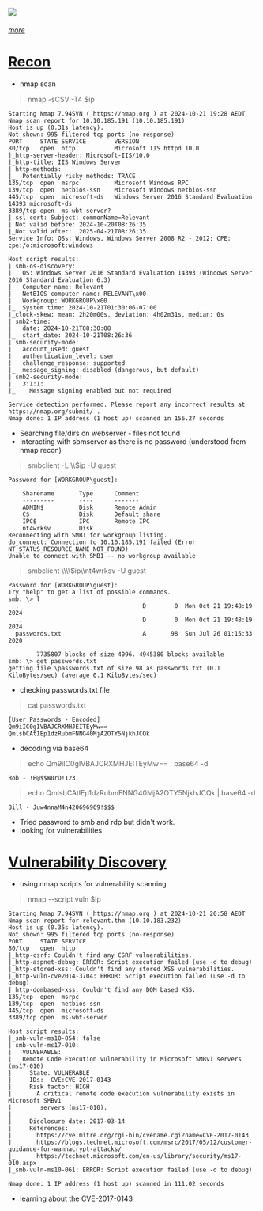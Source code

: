 ![](banner.png)
###### [more](https://tryhackme.com/r/room/relevant)

# [Recon]()

- nmap scan

> nmap -sCSV -T4 $ip

```
Starting Nmap 7.94SVN ( https://nmap.org ) at 2024-10-21 19:28 AEDT
Nmap scan report for 10.10.185.191 (10.10.185.191)
Host is up (0.31s latency).
Not shown: 995 filtered tcp ports (no-response)
PORT     STATE SERVICE        VERSION
80/tcp   open  http           Microsoft IIS httpd 10.0
|_http-server-header: Microsoft-IIS/10.0
|_http-title: IIS Windows Server
| http-methods: 
|_  Potentially risky methods: TRACE
135/tcp  open  msrpc          Microsoft Windows RPC
139/tcp  open  netbios-ssn    Microsoft Windows netbios-ssn
445/tcp  open  microsoft-ds   Windows Server 2016 Standard Evaluation 14393 microsoft-ds
3389/tcp open  ms-wbt-server?
| ssl-cert: Subject: commonName=Relevant
| Not valid before: 2024-10-20T08:26:35
|_Not valid after:  2025-04-21T08:26:35
Service Info: OSs: Windows, Windows Server 2008 R2 - 2012; CPE: cpe:/o:microsoft:windows

Host script results:
| smb-os-discovery: 
|   OS: Windows Server 2016 Standard Evaluation 14393 (Windows Server 2016 Standard Evaluation 6.3)
|   Computer name: Relevant
|   NetBIOS computer name: RELEVANT\x00
|   Workgroup: WORKGROUP\x00
|_  System time: 2024-10-21T01:30:06-07:00
|_clock-skew: mean: 2h20m00s, deviation: 4h02m31s, median: 0s
| smb2-time: 
|   date: 2024-10-21T08:30:08
|_  start_date: 2024-10-21T08:26:36
| smb-security-mode: 
|   account_used: guest
|   authentication_level: user
|   challenge_response: supported
|_  message_signing: disabled (dangerous, but default)
| smb2-security-mode: 
|   3:1:1: 
|_    Message signing enabled but not required

Service detection performed. Please report any incorrect results at https://nmap.org/submit/ .
Nmap done: 1 IP address (1 host up) scanned in 156.27 seconds
```

- Searching file/dirs on webserver - files not found
- Interacting with sbmserver as there is no password (understood from nmap recon)

> smbclient -L \\\\$ip -U guest 

```
Password for [WORKGROUP\guest]:

	Sharename       Type      Comment
	---------       ----      -------
	ADMIN$          Disk      Remote Admin
	C$              Disk      Default share
	IPC$            IPC       Remote IPC
	nt4wrksv        Disk      
Reconnecting with SMB1 for workgroup listing.
do_connect: Connection to 10.10.185.191 failed (Error NT_STATUS_RESOURCE_NAME_NOT_FOUND)
Unable to connect with SMB1 -- no workgroup available
```

> smbclient \\\\\\\\$ip\\\\nt4wrksv -U guest 

```
Password for [WORKGROUP\guest]:
Try "help" to get a list of possible commands.
smb: \> l
  .                                   D        0  Mon Oct 21 19:48:19 2024
  ..                                  D        0  Mon Oct 21 19:48:19 2024
  passwords.txt                       A       98  Sun Jul 26 01:15:33 2020

		7735807 blocks of size 4096. 4945380 blocks available
smb: \> get passwords.txt 
getting file \passwords.txt of size 98 as passwords.txt (0.1 KiloBytes/sec) (average 0.1 KiloBytes/sec)
```

- checking passwords.txt file

> cat passwords.txt  

```
[User Passwords - Encoded]
Qm9iIC0gIVBAJCRXMHJEITEyMw==
QmlsbCAtIEp1dzRubmFNNG40MjA2OTY5NjkhJCQk  
```

- decoding via base64

> echo Qm9iIC0gIVBAJCRXMHJEITEyMw== |  base64 -d 

```
Bob - !P@$$W0rD!123 
```

> echo QmlsbCAtIEp1dzRubmFNNG40MjA2OTY5NjkhJCQk |  base64 -d 

```
Bill - Juw4nnaM4n420696969!$$$   
```

- Tried password to smb and rdp but didn't work.
-  looking for vulnerabilities

# [Vulnerability Discovery](#)

- using nmap scripts for vulnerability scanning

> nmap --script vuln $ip 

```
Starting Nmap 7.94SVN ( https://nmap.org ) at 2024-10-21 20:58 AEDT
Nmap scan report for relevant.thm (10.10.183.232)
Host is up (0.35s latency).
Not shown: 995 filtered tcp ports (no-response)
PORT     STATE SERVICE
80/tcp   open  http
|_http-csrf: Couldn't find any CSRF vulnerabilities.
|_http-aspnet-debug: ERROR: Script execution failed (use -d to debug)
|_http-stored-xss: Couldn't find any stored XSS vulnerabilities.
|_http-vuln-cve2014-3704: ERROR: Script execution failed (use -d to debug)
|_http-dombased-xss: Couldn't find any DOM based XSS.
135/tcp  open  msrpc
139/tcp  open  netbios-ssn
445/tcp  open  microsoft-ds
3389/tcp open  ms-wbt-server

Host script results:
|_smb-vuln-ms10-054: false
| smb-vuln-ms17-010: 
|   VULNERABLE:
|   Remote Code Execution vulnerability in Microsoft SMBv1 servers (ms17-010)
|     State: VULNERABLE
|     IDs:  CVE:CVE-2017-0143
|     Risk factor: HIGH
|       A critical remote code execution vulnerability exists in Microsoft SMBv1
|        servers (ms17-010).
|
|     Disclosure date: 2017-03-14
|     References:
|       https://cve.mitre.org/cgi-bin/cvename.cgi?name=CVE-2017-0143
|       https://blogs.technet.microsoft.com/msrc/2017/05/12/customer-guidance-for-wannacrypt-attacks/
|_      https://technet.microsoft.com/en-us/library/security/ms17-010.aspx
|_smb-vuln-ms10-061: ERROR: Script execution failed (use -d to debug)

Nmap done: 1 IP address (1 host up) scanned in 111.02 seconds
```

- learning about the CVE-2017-0143


